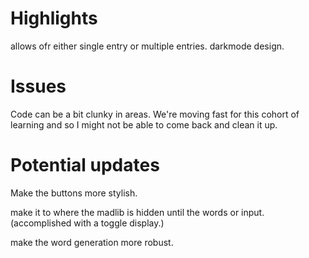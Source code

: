 # Highlights

allows ofr either single entry or multiple entries.
darkmode design.

# Issues

Code can be a bit clunky in areas. We're moving fast for this cohort of learning and so I might not be able to come back and clean it up.

# Potential updates

Make the buttons more stylish.

make it to where the madlib is hidden until the words or input. (accomplished with a toggle display.)

make the word generation more robust.
